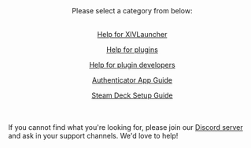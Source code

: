 <div style="text-align: center;">
Please select a category from below:
<br>
<br>

<div>

<a href="https://goatcorp.github.io/faq/xl_troubleshooting" class="btnm">Help for XIVLauncher</a>

<a href="https://goatcorp.github.io/faq/dalamud_troubleshooting" class="btnm">Help for plugins</a>

<a href="https://goatcorp.github.io/faq/development" class="btnm">Help for plugin developers</a>

<a href="https://goatcorp.github.io/faq/mobile_otp" class="btnm">Authenticator App Guide</a>

<a href="https://goatcorp.github.io/faq/steamdeck" class="btnm">Steam Deck Setup Guide</a>

</div>
</div>

<br>
<br>

<div>
If you cannot find what you're looking for, please join our <a href="https://discord.gg/3NMcUV5">Discord server</a> and ask in your support channels. We'd love to help!
</div>
